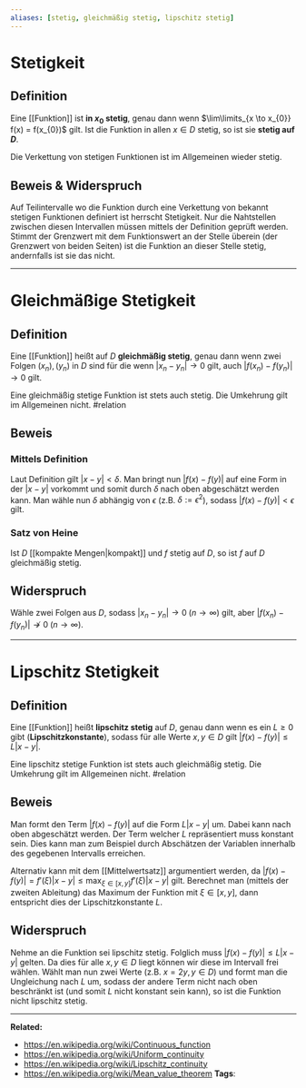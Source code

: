 ```yaml
---
aliases: [stetig, gleichmäßig stetig, lipschitz stetig]
---
```


# Stetigkeit
## Definition
Eine [[Funktion]] ist **in $x_{0}$ stetig**, genau dann wenn $\lim\limits_{x \to x_{0}} f(x) = f(x_{0})$ gilt. Ist die Funktion in allen $x \in D$ stetig, so ist sie **stetig auf $D$**.

Die Verkettung von stetigen Funktionen ist im Allgemeinen wieder stetig.

## Beweis & Widerspruch
Auf Teilintervalle wo die Funktion durch eine Verkettung von bekannt stetigen Funktionen definiert ist herrscht Stetigkeit. Nur die Nahtstellen zwischen diesen Intervallen müssen mittels der Definition geprüft werden. Stimmt der Grenzwert mit dem Funktionswert an der Stelle überein (der Grenzwert von beiden Seiten) ist die Funktion an dieser Stelle stetig, andernfalls ist sie das nicht.

---
# Gleichmäßige Stetigkeit
## Definition
Eine [[Funktion]] heißt auf $D$ **gleichmäßig stetig**, genau dann wenn zwei Folgen $(x_{n}), (y_{n})$ in $D$ sind für die wenn $|x_{n} - y_{n}| \to 0$ gilt, auch $|f(x_{n}) - f(y_{n})| \to 0$ gilt.

Eine gleichmäßig stetige Funktion ist stets auch stetig. Die Umkehrung gilt im Allgemeinen nicht. #relation

## Beweis
### Mittels Definition
Laut Definition gilt $|x-y| < \delta$. Man bringt nun $|f(x) - f(y)|$ auf eine Form in der $|x-y|$ vorkommt und somit durch $\delta$ nach oben abgeschätzt werden kann. Man wähle nun $\delta$ abhängig von $\epsilon$ (z.B. $\delta := \epsilon^{2}$), sodass $|f(x) - f(y)| < \epsilon$ gilt.
### Satz von Heine
Ist $D$ [[kompakte Mengen|kompakt]] und $f$ stetig auf $D$, so ist $f$ auf $D$ gleichmäßig stetig.

## Widerspruch
Wähle zwei Folgen aus $D$, sodass $|x_{n}-y_{n}| \to 0 \; (n \to \infty)$ gilt, aber $|f(x_{n}) - f(y_{n})| \not\to 0 \; (n \to \infty)$.

---
# Lipschitz Stetigkeit
## Definition
Eine [[Funktion]] heißt **lipschitz stetig** auf $D$, genau dann wenn es ein $L \geq 0$ gibt (**Lipschitzkonstante**), sodass für alle Werte $x,y \in D$ gilt $|f(x) - f(y)| \leq L |x-y|$.

Eine lipschitz stetige Funktion ist stets auch gleichmäßig stetig. Die Umkehrung gilt im Allgemeinen nicht. #relation 

## Beweis
Man formt den Term $|f(x) - f(y)|$ auf die Form $L|x-y|$ um. Dabei kann nach oben abgeschätzt werden. Der Term welcher $L$ repräsentiert muss konstant sein. Dies kann man zum Beispiel durch Abschätzen der Variablen innerhalb des gegebenen Intervalls erreichen.

Alternativ kann mit dem [[Mittelwertsatz]] argumentiert werden, da
$|f(x) - f(y)| = f'(\xi) |x-y| \leq \max_{\xi \in [x,y]} f'(\xi) |x-y|$ gilt. Berechnet man (mittels der zweiten Ableitung) das Maximum der Funktion mit $\xi \in [x,y]$, dann entspricht dies der Lipschitzkonstante $L$.

## Widerspruch
Nehme an die Funktion sei lipschitz stetig. Folglich muss $|f(x) - f(y)| \leq L |x-y|$ gelten. Da dies für alle $x,y \in D$ liegt können wir diese im Intervall frei wählen. Wählt man nun zwei Werte (z.B. $x=2y, y \in D$) und formt man die Ungleichung nach $L$ um, sodass der andere Term nicht nach oben beschränkt ist (und somit $L$ nicht konstant sein kann), so ist die Funktion nicht lipschitz stetig.

---
**Related:**
- https://en.wikipedia.org/wiki/Continuous_function
- https://en.wikipedia.org/wiki/Uniform_continuity
- https://en.wikipedia.org/wiki/Lipschitz_continuity
- https://en.wikipedia.org/wiki/Mean_value_theorem
**Tags**: 